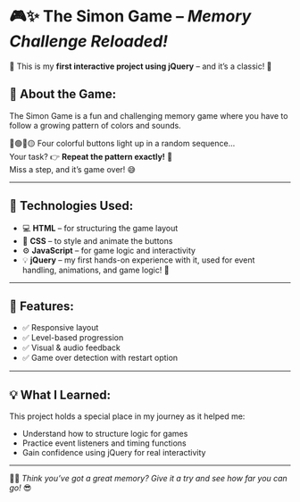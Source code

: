 # 🎮✨ The Simon Game – *Memory Challenge Reloaded!*

🔹 This is my **first interactive project using jQuery** – and it’s a classic! 🥳

## 🧠 About the Game:
The Simon Game is a fun and challenging memory game where you have to follow a growing pattern of colors and sounds.

🔴🟢🔵🟡 Four colorful buttons light up in a random sequence...  
Your task? 👉 **Repeat the pattern exactly!** 🎵  
Miss a step, and it’s game over! 😅

---

## 🚀 Technologies Used:
- 💻 **HTML** – for structuring the game layout  
- 🎨 **CSS** – to style and animate the buttons  
- ⚙️ **JavaScript** – for game logic and interactivity  
- 💡 **jQuery** – my first hands-on experience with it, used for event handling, animations, and game logic! 🙌

---

## 🎯 Features:
- ✅ Responsive layout
- ✅ Level-based progression
- ✅ Visual & audio feedback
- ✅ Game over detection with restart option

---

## 💡 What I Learned:
This project holds a special place in my journey as it helped me:
- Understand how to structure logic for games
- Practice event listeners and timing functions
- Gain confidence using jQuery for real interactivity

---

🧠💥 *Think you’ve got a great memory? Give it a try and see how far you can go!* 😎  
